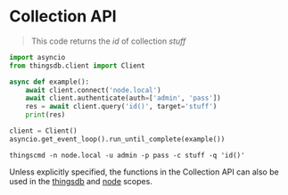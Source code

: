 # Collection API

> This code returns the *id* of collection *stuff*

```python
import asyncio
from thingsdb.client import Client

async def example():
    await client.connect('node.local')
    await client.authenticate(auth=['admin', 'pass'])
    res = await client.query('id()', target='stuff')
    print(res)

client = Client()
asyncio.get_event_loop().run_until_complete(example())
```

```shell
thingscmd -n node.local -u admin -p pass -c stuff -q 'id()'
```

Unless explicitly specified, the functions in the Collection API can also be used in the [thingsdb](#thingsdb-api) and [node](#node-api) scopes.
